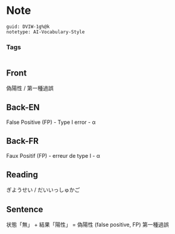 # Note
```
guid: DVIW-1g%@k
notetype: AI-Vocabulary-Style
```

### Tags
```
```

## Front
偽陽性 / 第一種過誤

## Back-EN
False Positive (FP) - Type I error - α

## Back-FR
Faux Positif (FP) - erreur de type I - α

## Reading
ぎようせい / だいいっしゅかご

## Sentence
状態「無」 + 結果「陽性」 = 偽陽性 (false positive, FP) 第一種過誤
